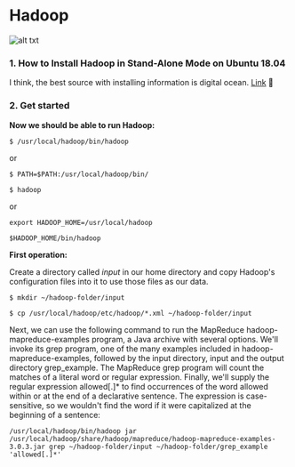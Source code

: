 # Hadoop

![alt txt](https://www.edvancer.in/wp-content/uploads/2016/02/Hadoop_elephants400px.jpg)

### 1. How to Install Hadoop in Stand-Alone Mode on Ubuntu 18.04

I think, the best source with installing information is digital ocean. [Link](https://www.digitalocean.com/community/tutorials/how-to-install-hadoop-in-stand-alone-mode-on-ubuntu-18-04) :link:

### 2. Get started

**Now we should be able to run Hadoop:**

`$ /usr/local/hadoop/bin/hadoop`

or

`$ PATH=$PATH:/usr/local/hadoop/bin/`

`$ hadoop`

or

`export HADOOP_HOME=/usr/local/hadoop`

`$HADOOP_HOME/bin/hadoop`

**First operation:**

Create a directory called *input* in our home directory and copy Hadoop's configuration files into it to use those files as our data.

`$ mkdir ~/hadoop-folder/input`

`$ cp /usr/local/hadoop/etc/hadoop/*.xml ~/hadoop-folder/input`

Next, we can use the following command to run the MapReduce hadoop-mapreduce-examples program, a Java archive with several options. We'll invoke its grep program, one of the many examples included in hadoop-mapreduce-examples, followed by the input directory, input and the output directory grep_example. The MapReduce grep program will count the matches of a literal word or regular expression. Finally, we'll supply the regular expression allowed[.]* to find occurrences of the word allowed within or at the end of a declarative sentence. The expression is case-sensitive, so we wouldn't find the word if it were capitalized at the beginning of a sentence:

`/usr/local/hadoop/bin/hadoop jar /usr/local/hadoop/share/hadoop/mapreduce/hadoop-mapreduce-examples-3.0.3.jar grep ~/hadoop-folder/input ~/hadoop-folder/grep_example 'allowed[.]*'`





